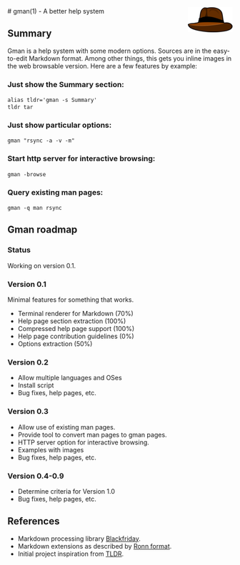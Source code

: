 <img src="gmanhat.png" align="right"/>
# gman(1) - A better help system

## Summary
Gman is a help system with some modern options.
Sources are in the easy-to-edit Markdown format.
Among other things, this gets you inline images in
the web browsable version.
Here are a few features by example:

### Just show the Summary section:
    alias tldr='gman -s Summary'
    tldr tar

### Just show particular options:
    gman "rsync -a -v -m"

### Start http server for interactive browsing:
    gman -browse

### Query existing man pages:
    gman -q man rsync

## Gman roadmap

### Status
Working on version 0.1.

### Version 0.1
Minimal features for something that works.

* Terminal renderer for Markdown (70%)
* Help page section extraction (100%)
* Compressed help page support (100%)
* Help page contribution guidelines (0%)
* Options extraction (50%)

### Version 0.2
* Allow multiple languages and OSes
* Install script
* Bug fixes, help pages, etc.

### Version 0.3
* Allow use of existing man pages.
* Provide tool to convert man pages to gman pages.
* HTTP server option for interactive browsing.
* Examples with images
* Bug fixes, help pages, etc.

### Version 0.4-0.9
* Determine criteria for Version 1.0
* Bug fixes, help pages, etc.


## References
* Markdown processing library [Blackfriday](https://github.com/russross/blackfriday).
* Markdown extensions as described by [Ronn format](https://github.com/rtomayko/ronn).
* Initial project inspiration from [TLDR](https://github.com/rprieto/tldr).


